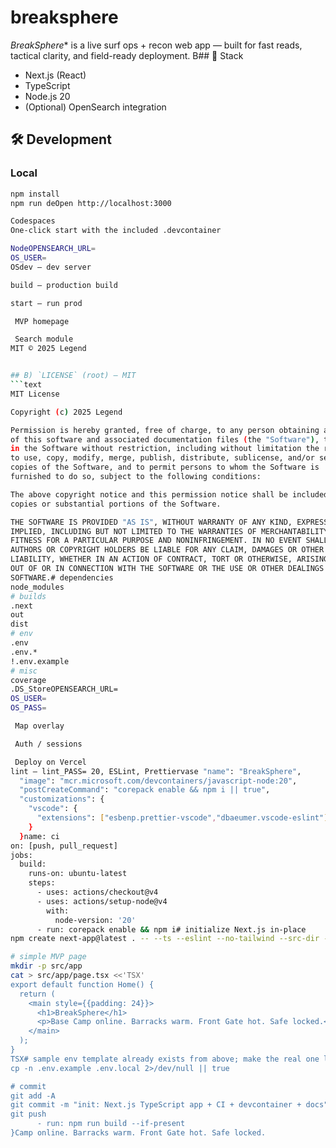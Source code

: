 # breaksphere
*BreakSphere** is a live surf ops + recon web app — built for fast reads, tactical clarity, and field-ready deployment.
B## 🚀 Stack
- Next.js (React)
- TypeScript
- Node.js 20
- (Optional) OpenSearch integration

## 🛠️ Development
### Local
```bash
npm install
npm run deOpen http://localhost:3000

Codespaces
One-click start with the included .devcontainer

NodeOPENSEARCH_URL=
OS_USER=
OSdev — dev server

build — production build

start — run prod

 MVP homepage

 Search module
MIT © 2025 Legend


## B) `LICENSE` (root) — MIT
```text
MIT License

Copyright (c) 2025 Legend

Permission is hereby granted, free of charge, to any person obtaining a copy
of this software and associated documentation files (the "Software"), to deal
in the Software without restriction, including without limitation the rights
to use, copy, modify, merge, publish, distribute, sublicense, and/or sell
copies of the Software, and to permit persons to whom the Software is
furnished to do so, subject to the following conditions:

The above copyright notice and this permission notice shall be included in all
copies or substantial portions of the Software.

THE SOFTWARE IS PROVIDED "AS IS", WITHOUT WARRANTY OF ANY KIND, EXPRESS OR
IMPLIED, INCLUDING BUT NOT LIMITED TO THE WARRANTIES OF MERCHANTABILITY,
FITNESS FOR A PARTICULAR PURPOSE AND NONINFRINGEMENT. IN NO EVENT SHALL THE
AUTHORS OR COPYRIGHT HOLDERS BE LIABLE FOR ANY CLAIM, DAMAGES OR OTHER
LIABILITY, WHETHER IN AN ACTION OF CONTRACT, TORT OR OTHERWISE, ARISING FROM,
OUT OF OR IN CONNECTION WITH THE SOFTWARE OR THE USE OR OTHER DEALINGS IN THE
SOFTWARE.# dependencies
node_modules
# builds
.next
out
dist
# env
.env
.env.*
!.env.example
# misc
coverage
.DS_StoreOPENSEARCH_URL=
OS_USER=
OS_PASS=

 Map overlay

 Auth / sessions

 Deploy on Vercel
lint — lint_PASS= 20, ESLint, Prettiervase "name": "BreakSphere",
  "image": "mcr.microsoft.com/devcontainers/javascript-node:20",
  "postCreateCommand": "corepack enable && npm i || true",
  "customizations": {
    "vscode": {
      "extensions": ["esbenp.prettier-vscode","dbaeumer.vscode-eslint"]
    }
  }name: ci
on: [push, pull_request]
jobs:
  build:
    runs-on: ubuntu-latest
    steps:
      - uses: actions/checkout@v4
      - uses: actions/setup-node@v4
        with:
          node-version: '20'
      - run: corepack enable && npm i# initialize Next.js in-place
npm create next-app@latest . -- --ts --eslint --no-tailwind --src-dir --import-alias "@/*"

# simple MVP page
mkdir -p src/app
cat > src/app/page.tsx <<'TSX'
export default function Home() {
  return (
    <main style={{padding: 24}}>
      <h1>BreakSphere</h1>
      <p>Base Camp online. Barracks warm. Front Gate hot. Safe locked.</p>
    </main>
  );
}
TSX# sample env template already exists from above; make the real one locally if you plan to use search
cp -n .env.example .env.local 2>/dev/null || true

# commit
git add -A
git commit -m "init: Next.js TypeScript app + CI + devcontainer + docs"
git push
      - run: npm run build --if-present
}Camp online. Barracks warm. Front Gate hot. Safe locked.
